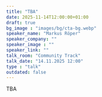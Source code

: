 ```yaml
---
title: "TBA"
date: 2025-11-14T12:00:00+01:00
draft: true
bg_image : "images/bg/cta-bg.webp"
speaker_name: "Markus Röper"
speaker_company: ""
speaker_image : ""
speaker_link: ""
talk_room: "Community Track"
talk_date: "14.11.2025 12:00"
type : "talk"
outdated: false
---
```


TBA
